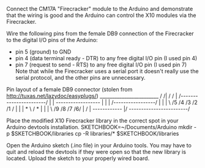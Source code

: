Connect the CM17A "Firecracker" module to the Arduino and demonstrate that the wiring is good and the Arduino can control the X10 modules via the Firecracker.

Wire the following pins from the female DB9 connection of the Firecracker to the digital I/O pins of the Arduino:
 - pin 5 (ground) to GND
 - pin 4 (data terminal ready - DTR) to any free digital I/O pin (I used pin 4)
 - pin 7 (request to send - RTS) to any free digital I/O pin (I used pin 7)
Note that while the Firecracker uses a serial port it doesn't really use the serial protocol, and the other pins are unnecessary.

Pin layout of a female DB9 connector (stolen from http://tuxas.net/lazydoc/easyplugs/)
    ________________________
   /                       /|
  /                       / | 
 /-----------------------/  |
|    ------------------  |  |
|   /-----------------/  |  |
|   \ /5 /4 /3 /2 /1 /   |  |
| *  \              /  * |  |
|     \ /9 /8 /7 /6/     | /
|      ------------      |/
 ------------------------/

Place the modified X10 Firecracker library in the correct spot in your Arduino devtools installation.
SKETCHBOOK=~/Documents/Arduino
mkdir -p $SKETCHBOOK/libraries
cp -R libraries/* $SKETCHBOOK/libraries

Open the Arduino sketch (.ino file) in your Arduino tools.  You may have to quit and reload the devtools if they were open so that the new library is located.  Upload the sketch to your properly wired board.